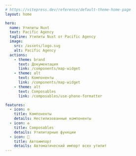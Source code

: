```yaml
---
# https://vitepress.dev/reference/default-theme-home-page
layout: home

hero:
  name: Утилиты Nuxt
  text: Pacific Agency
  tagline: Утилиты Nuxt от Pacific Agency
  image:
    src: /assets/logo.svg
    alt: Pacific Agency
  actions:
    - theme: brand
      text: Документация
      link: /components/map-widget
    - theme: alt
      text: Компоненты
      link: /components/map-widget
    - theme: alt
      text: Composables
      link: /composables/use-phone-formatter

features:
  - icon: ⚙️
    title: Компоненты
    details: Нестилизованные компоненты
  - icon: ♻️
    title: Composables
    details: Утилитарные функции
  - icon: 🚀
    title: Автоимпорт
    details: Автоматический импорт всех утилит
---
```

